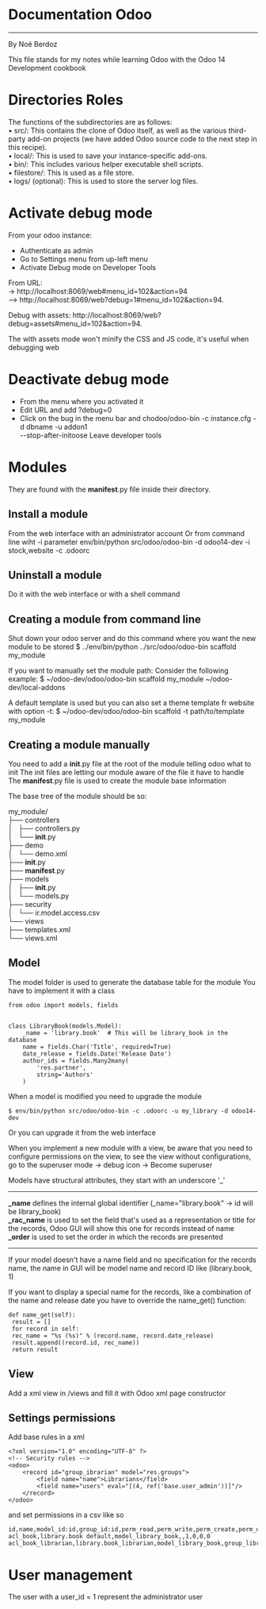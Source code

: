 # Documentation Odoo

___
By Noé Berdoz

This file stands for my notes while learning Odoo with the Odoo 14 Development cookbook


# Directories Roles
The functions of the subdirectories are as follows:  
• src/: This contains the clone of Odoo itself, as well as the various third-party add-on projects (we have added Odoo source code to the next step in this recipe).  
• local/: This is used to save your instance-specific add-ons.  
• bin/: This includes various helper executable shell scripts.  
• filestore/: This is used as a file store.  
• logs/ (optional): This is used to store the server log files.  

# Activate debug mode
From your odoo instance:
- Authenticate as admin
- Go to Settings menu from up-left menu
- Activate Debug mode on Developer Tools

From URL:  
-> http://localhost:8069/web#menu_id=102&action=94   
--> http://localhost:8069/web?debug=1#menu_id=102&action=94.  

Debug with assets:
http://localhost:8069/web?debug=assets#menu_id=102&action=94.

The with assets mode won't minify the CSS and JS code, it's useful when debugging web

# Deactivate debug mode
- From the menu where you activated it
- Edit URL and add ?debug=0
- Click on the bug in the menu bar and chodoo/odoo-bin -c instance.cfg -d dbname -u addon1 \
--stop-after-initoose Leave developer tools

# Modules
They are found with the __manifest__.py file inside their directory.


## Install a module
From the web interface with an administrator account 
Or from command line wiht -i parameter 
env/bin/python src/odoo/odoo-bin -d odoo14-dev -i stock,website -c .odoorc

## Uninstall a module
Do it with the web interface or with a shell command

## Creating a module from command line
Shut down your odoo server and do this command where you want the new module to be stored
$ ../env/bin/python ../src/odoo/odoo-bin scaffold my_module

If you want to manually set the module path:
Consider the following example:
$ ~/odoo-dev/odoo/odoo-bin scaffold my_module ~/odoo-dev/local-addons

A default template is used but you can also set a theme template fr website with option -t:
$ ~/odoo-dev/odoo/odoo-bin scaffold -t path/to/template my_module


## Creating a module manually
You need to add a __init__.py file at the root of the module telling odoo what to init
The init files are letting our module aware of the file it have to handle
The __manifest__.py file is used to create the module base information

The base tree of the module should be so:

my_module/  
├── controllers  
│   ├── controllers.py  
│   └── __init__.py  
├── demo  
│   └── demo.xml  
├── __init__.py  
├── __manifest__.py  
├── models  
│   ├── __init__.py  
│   └── models.py  
├── security  
│   └── ir.model.access.csv  
└── views  
    ├── templates.xml  
    └── views.xml  


## Model
The model folder is used to generate the database table for the module
You have to implement it with a class
```
from odoo import models, fields


class LibraryBook(models.Model):
    _name = 'library.book'  # This will be library_book in the database
    name = fields.Char('Title', required=True)
    date_release = fields.Date('Release Date')
    author_ids = fields.Many2many(
        'res.partner',
        string='Authors'
    )
```

When a model is modified you need to upgrade the module 

	$ env/bin/python src/odoo/odoo-bin -c .odoorc -u my_library -d odoo14-dev

Or you can upgrade it from the web interface

When you implement a new module with a view, be aware that you need to configure permissions on the view, 
to see the view without configurations, go to the superuser mode -> debug icon -> Become superuser

Models have structural attributes, they start with an underscore '_'
*****
**_name** defines the internal global identifier (_name="library.book" -> id will be library_book)  
**_rac_name** is used to set the field that's used as a representation or title for the records, Odoo GUI will show this one for records instead of name  
**_order** is used to set the order in which the records are presented  
*****

If your model doesn't have a name field and no specification for the records name, the name in GUI will be model name and record ID like (library.book, 1)

If you want to display a special name for the records, like a combination of the name and release date you have to override the name_get() function:
```
def name_get(self):
 result = []
 for record in self:
 rec_name = "%s (%s)" % (record.name, record.date_release)
 result.append((record.id, rec_name))
 return result
```
 
## View
Add a xml view in /views and fill it with Odoo xml page constructor

## Settings permissions 
Add base rules in a xml
```
<?xml version="1.0" encoding="UTF-8" ?>
<!-- Security rules -->
<odoo>
    <record id="group_ibrarian" model="res.groups">
        <field name="name">Librarians</field>
        <field name="users" eval="[(4, ref('base.user_admin'))]"/>
    </record>
</odoo>
```
and set permissions in a csv like so 
```
id,name,model_id:id,group_id:id,perm_read,perm_write,perm_create,perm_unlink
acl_book,library.book default,model_library_book,,1,0,0,0
acl_book_librarian,library.book_librarian,model_library_book,group_librarian,1,1,1,1
```

# User management
The user with a user_id = 1 represent the administrator user
